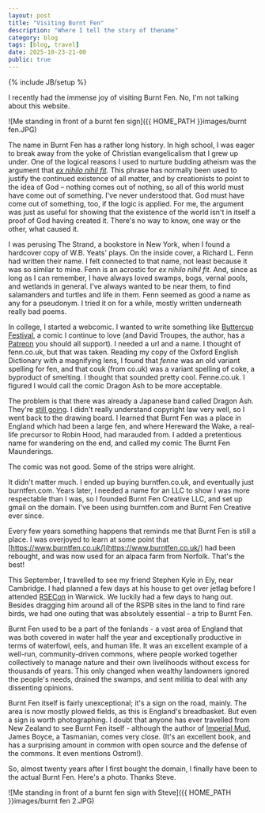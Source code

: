 ```yaml
---
layout: post
title: "Visiting Burnt Fen"
description: "Where I tell the story of thename"
category: blog
tags: [blog, travel]
date: 2025-10-23-21-00
public: true
---
```

{% include JB/setup %}


I recently had the immense joy of visiting Burnt Fen. No, I'm not talking about this website.

![Me standing in front of a burnt fen sign]({{ HOME_PATH }}images/burnt fen.JPG)

The name in Burnt Fen has a rather long history. In high school, I was eager to break away from the yoke of Christian evangelicalism that I grew up under. One of the logical reasons I used to nurture budding atheism was the argument that _[ex nihilo nihil fit](https://en.wikipedia.org/wiki/Creatio_ex_materia)._ This phrase has normally been used to justify the continued existence of all matter, and by creationists to point to the idea of God – nothing comes out of nothing, so all of this world must have come out of something. I've never understood that. God must have come out of something, too, if the logic is applied. For me, the argument was just as useful for showing that the existence of the world isn't in itself a proof of God having created it. There's no way to know, one way or the other, what caused it.

I was perusing The Strand, a bookstore in New York, when I found a hardcover copy of W.B. Yeats' plays. On the inside cover, a Richard L. Fenn had written their name. I felt connected to that name, not least because it was so similar to mine. Fenn is an acrostic for *ex nihilo nihil fit*. And, since as long as I can remember, I have always loved swamps, bogs, vernal pools, and wetlands in general. I've always wanted to be near them, to find salamanders and turtles and life in them. Fenn seemed as good a name as any for a pseudonym. I tried it on for a while, mostly written underneath really bad poems.

In college, I started a webcomic. I wanted to write something like [Buttercup Festival](https://buttercupfestival.com/), a comic I continue to love (and David Troupes, the author, has a [Patreon](https://www.patreon.com/c/buttercupfestival/posts) you should all support). I needed a url and a name. I thought of fenn.co.uk, but that was taken. Reading my copy of the Oxford English Dictionary with a magnifying lens, I found that *fenne* was an old variant spelling for fen, and that couk (from co.uk) was a variant spelling of coke, a byproduct of smelting. I thought that sounded pretty cool. Fenne.co.uk. I figured I would call the comic Dragon Ash to be more acceptable. 

The problem is that there was already a Japanese band called Dragon Ash. They're [still going](www.youtube.com/watch?v=o3adSm_e2q0). I didn't really understand copyright law very well, so I went back to the drawing board. I learned that Burnt Fen was a place in England which had been a large fen, and where Hereward the Wake, a real-life precursor to Robin Hood, had marauded from. I added a pretentious name for wandering on the end, and called my comic The Burnt Fen Maunderings.

The comic was not good. Some of the strips were alright.

It didn't matter much. I ended up buying burntfen.co.uk, and eventually just burntfen.com. Years later, I needed a name for an LLC to show I was more respectable than I was, so I founded Burnt Fen Creative LLC, and set up gmail on the domain. I've been using burntfen.com and Burnt Fen Creative ever since. 

Every few years something happens that reminds me that Burnt Fen is still a place. I was overjoyed to learn at some point that [https://www.burntfen.co.uk/](https://www.burntfen.co.uk/) had been rebought, and was now used for an alpaca farm from Norfolk. That's the best!

This September, I travelled to see my friend Stephen Kyle in Ely, near Cambridge. I had planned a few days at his house to get over jetlag before I attended [RSECon](https://rsecon25.society-rse.org/) in Warwick. We luckily had a few days to hang out. Besides dragging him around all of the RSPB sites in the land to find rare birds, we had one outing that was absolutely essential - a trip to Burnt Fen. 

Burnt Fen used to be a part of the fenlands - a vast area of England that was both covered in water half the year and exceptionally productive in terms of waterfowl, eels, and human life. It was an excellent example of a well-run, community-driven commons, where people worked together collectively to manage nature and their own livelihoods without excess for thousands of years. This only changed when wealthy landowners ignored the people's needs, drained the swamps, and sent militia to deal with any dissenting opinions.

Burnt Fen itself is fairly unexceptional; it's a sign on the road, mainly. The area is now mostly plowed fields, as this is England's breadbasket. But even a sign is worth photographing. I doubt that anyone has ever travelled from New Zealand to see Burnt Fen itself - although the author of [Imperial Mud](https://www.iconbooks.com/ib-title/imperial-mud/), James Boyce, a Tasmanian, comes very close. (It's an excellent book, and has a surprising amount in common with open source and the defense of the commons. It even mentions Ostrom!).

So, almost twenty years after I first bought the domain, I finally have been to the actual Burnt Fen. Here's a photo. Thanks Steve.

![Me standing in front of a burnt fen sign with Steve]({{ HOME_PATH }}images/burnt fen 2.JPG)